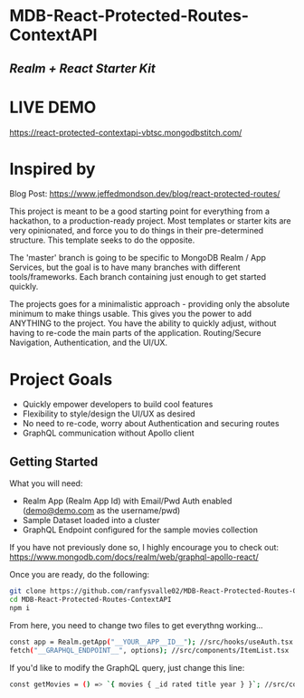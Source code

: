 # MDB-React-Protected-Routes-ContextAPI
## _Realm + React Starter Kit_

# LIVE DEMO 
https://react-protected-contextapi-vbtsc.mongodbstitch.com/

# Inspired by 
Blog Post: https://www.jeffedmondson.dev/blog/react-protected-routes/

This project is meant to be a good starting point for everything from a hackathon, to a production-ready project. Most templates or starter kits are very opinionated, and force you to do things in their pre-determined structure. This template seeks to do the opposite. 

The 'master' branch is going to be specific to MongoDB Realm / App Services, but the goal is to have many branches with different tools/frameworks. Each branch containing just enough to get started quickly. 

The projects goes for a minimalistic approach - providing only the absolute minimum to make things usable. This gives you the power to add ANYTHING to the project. You have the ability to quickly adjust, without having to re-code the main parts of the application. Routing/Secure Navigation, Authentication, and the UI/UX. 

# Project Goals
- Quickly empower developers to build cool features
- Flexibility to style/design the UI/UX as desired
- No need to re-code, worry about Authentication and securing routes
- GraphQL communication without Apollo client

## Getting Started

What you will need:
- Realm App (Realm App Id) with Email/Pwd Auth enabled (demo@demo.com as the username/pwd)
- Sample Dataset loaded into a cluster
- GraphQL Endpoint configured for the sample movies collection

If you have not previously done so, I highly encourage you to check out:
https://www.mongodb.com/docs/realm/web/graphql-apollo-react/

Once you are ready, do the following:
```sh
git clone https://github.com/ranfysvalle02/MDB-React-Protected-Routes-ContextAPI.git
cd MDB-React-Protected-Routes-ContextAPI
npm i
```

From here, you need to change two files to get everythng working...

```sh
const app = Realm.getApp("__YOUR__APP__ID__"); //src/hooks/useAuth.tsx
fetch("__GRAPHQL_ENDPOINT__", options); //src/components/ItemList.tsx
```

If you'd like to modify the GraphQL query, just change this line:
```sh
const getMovies = () => `{ movies { _id rated title year } }`; //src/components/ItemList.tsx
```

